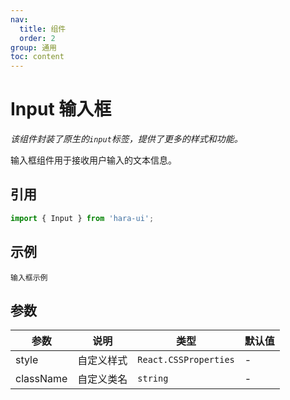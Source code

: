 ```yaml
---
nav:
  title: 组件
  order: 2
group: 通用
toc: content
---
```


# Input 输入框

_该组件封装了原生的`input`标签，提供了更多的样式和功能。_

输入框组件用于接收用户输入的文本信息。

## 引用

```jsx | pure
import { Input } from 'hara-ui';
```

## 示例

<code src="./demo/index.tsx">输入框示例</code>

## 参数

| 参数      | 说明       | 类型                  | 默认值 |
| --------- | ---------- | --------------------- | ------ |
| style     | 自定义样式 | `React.CSSProperties` | -      |
| className | 自定义类名 | `string`              | -      |
